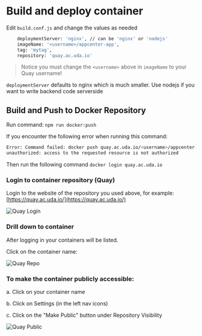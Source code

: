 # Build and deploy container

Edit `build.conf.js` and change the values as needed

```bash
    deploymentServer: 'nginx', // can be 'nginx' or 'nodejs'
    imageName: '<username>/appcenter-app',
    tag: 'mytag',
    repository: 'quay.ac.uda.io'
```

> Notice you must change the `<username>` above in `imageName` to your Quay username!

`deploymentServer` defaults to nginx which is much smaller. Use nodejs if you want to write backend code serverside

## Build and Push to Docker Repository

Run command: `npm run docker:push`

If you encounter the following error when running this command:

```bash
Error: Command failed: docker push quay.ac.uda.io/<username>/appcenter-app:mytag
unauthorized: access to the requested resource is not authorized
```

Then run the following command `docker login quay.ac.uda.io`

### Login to container repository (Quay)

Login to the website of the repository you used above, for example: [https://quay.ac.uda.io/](https://quay.ac.uda.io/)

![Quay Login](assets/images/quay_login.png)

### Drill down to container

After logging in your containers will be listed. 

Click on the container name:

![Quay Repo](assets/images/quay_repositories.png)

### To make the container publicly accessible:

   a. Click on your container name

   b. Click on Settings (in the left nav icons)

   c. Click on the "Make Public" button under Repository Visibility

![Quay Public](assets/images/quay-public.jpg)
